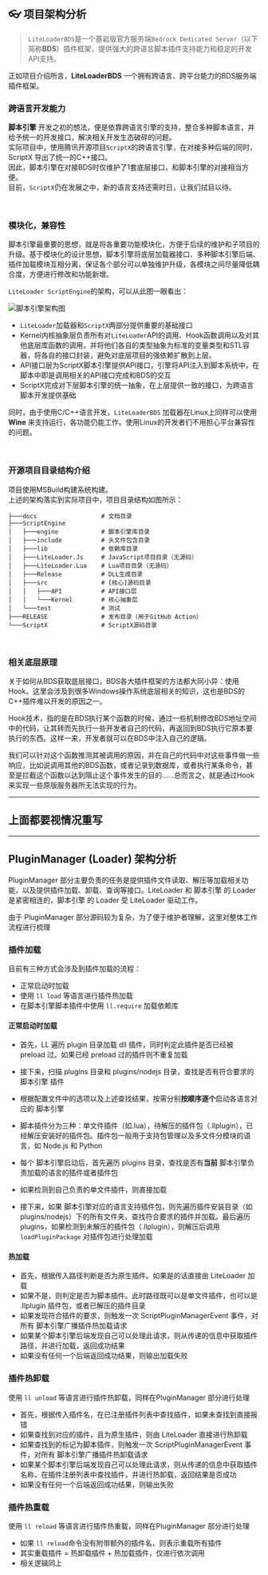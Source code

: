 ## 👓 项目架构分析

> `LiteLoaderBDS`是一个基岩版官方服务端`Bedrock Dedicated Server`（以下简称**BDS**）插件框架，提供强大的跨语言脚本插件支持能力和稳定的开发API支持。

正如项目介绍所言，**LiteLoaderBDS** 一个拥有跨语言、跨平台能力的BDS服务端插件框架。

### 跨语言开发能力

**脚本引擎** 开发之初的想法，便是依靠跨语言引擎的支持，整合多种脚本语言，并给予统一的开发接口，解决相关开发生态破碎的问题。  
实际项目中，使用腾讯开源项目`ScriptX`的跨语言引擎，在对接多种后端的同时，ScriptX 导出了统一的C++接口。  
因此，脚本引擎在对接BDS时仅维护了1套底层接口，和脚本引擎的对接相当方便。  
目前，`ScriptX`仍在发展之中，新的语言支持还需时日，让我们拭目以待。

<br>

### 模块化，兼容性

脚本引擎最重要的思想，就是将各重要功能模块化，方便于后续的维护和子项目的升级。基于模块化的设计思想，脚本引擎将底层加载器接口、多种脚本引擎后端、插件加载模块互相分离，保证各个部分可以单独维护升级，各模块之间尽量降低耦合度，方便进行修改和功能新增。

`LiteLoader ScriptEngine`的架构，可以从此图一眼看出：

![脚本引擎架构图](/assets/Structure.png)

- `LiteLoader`加载器和`ScriptX`两部分提供重要的基础接口
- Kernel内核抽象层负责所有对`LiteLoader`API的调用、Hook函数调用以及对其他底层库函数的调用，并将他们各自的类型抽象为标准的变量类型和STL容器，将各自的接口封装，避免对底层项目的强依赖扩散到上层。
- API接口层为ScriptX脚本引擎提供API接口，引擎将API注入到脚本系统中，在脚本中即是调用相关的API接口完成和BDS的交互
- ScriptX完成对下层脚本引擎的统一抽象，在上层提供一致的接口，为跨语言脚本开发提供基础

同时，由于使用C/C++语言开发，`LiteLoaderBDS` 加载器在Linux上同样可以使用 **Wine** 来支持运行，各功能仍能工作。使用Linux的开发者们不用担心平台兼容性的问题。

<br>

### 开源项目目录结构介绍

项目使用MSBuild构建系统构建。  
上述的架构落实到实际项目中，项目目录结构如图所示：

```
├───docs                  # 文档目录
├───ScriptEngine
│   ├───engine            # 脚本引擎库目录
│   ├───include           # 头文件包含目录
│   ├───lib               # 依赖库目录
│   ├───LiteLoader.Js     # JavaScript项目目录（无源码）
│   ├───LiteLoader.Lua    # Lua项目目录（无源码）
│   ├───Release           # DLL生成目录
│   ├───src               # [核心]源码目录
│   │   ├───API           # API接口层
│   │   └───Kernel        # 核心抽象层
│   └───test              # 测试
├───RELEASE               # 发布目录（用于GitHub Action）
└───ScriptX               # ScriptX源码目录
```

<br>

### 相关底层原理

关于如何从BDS获取底层接口，BDS各大插件框架的方法都大同小异：使用Hook。这里会涉及到很多Windows操作系统底层相关的知识，这也是BDS的C++插件难以开发的原因之一。  

Hook技术，指的是在BDS执行某个函数的时候，通过一些机制修改BDS地址空间中的代码，让其转而先执行一些开发者自己的代码，再返回到BDS执行它原本要执行的东西。这样一来，开发者就可以在BDS中注入自己的逻辑。  

我们可以针对这个函数推测其被调用的原因，并在自己的代码中对这些事件做一些响应，比如说调用其他的BDS函数，或者记录到数据库，或者执行某条命令，甚至是拦截这个函数以达到阻止这个事件发生的目的......总而言之，就是通过Hook来实现一些原版服务器所无法实现的行为。


---
## 上面都要视情况重写
---


## PluginManager (Loader) 架构分析

PluginManager 部分主要负责的任务是提供插件文件读取、解压等加载相关功能，以及提供插件加载、卸载、查询等接口。LiteLoader 和 脚本引擎 的 Loader 是紧密相连的，脚本引擎 的 Loader 受 LiteLoader 驱动工作。

由于 PluginManager 部分源码较为复杂，为了便于维护者理解，这里对整体工作流程进行梳理

### 插件加载

目前有三种方式会涉及到插件加载的流程：

- 正常启动时加载
- 使用 `ll load` 等语言进行插件热加载
- 在脚本引擎脚本插件中使用 `ll.require` 加载依赖库

#### 正常启动时加载

- 首先，LL 遍历 plugin 目录加载 dll 插件，同时判定此插件是否已经被 preload 过。如果已经 preload 过的插件则不重复加载
- 接下来，扫描 plugins 目录和 plugins/nodejs 目录，查找是否有符合要求的 脚本引擎 插件
- 根据配置文件中的选项以及上述查找结果，按需分别**按顺序逐个**启动各语言对应的 脚本引擎

- 脚本插件分为三种：单文件插件（如.lua），待解压的插件包（.llplugin），已经解压安装好的插件包。插件包一般用于支持包管理以及多文件分模块的语言，如 Node.js 和 Python
- 每个 脚本引擎启动后，首先遍历 plugins 目录，查找是否有**当前** 脚本引擎负责加载的语言的插件或者插件包
- 如果检测到自己负责的单文件插件，则直接加载
- 接下来，如果 脚本引擎对应的语言支持插件包，则先遍历插件安装目录（如 plugins/nodejs）下的所有文件夹，查找符合要求的插件并加载。最后遍历 plugins，如果检测到未解压的插件包（.llplugin），则解压后调用 `loadPluginPackage` 对插件包进行处理加载

#### 热加载

- 首先，根据传入路径判断是否为原生插件。如果是的话直接由 LiteLoader 加载
- 如果不是，则判定是否为脚本插件。此时路径既可以是单文件插件，也可以是 .llplugin 插件包，或者已解压的插件目录
- 如果发现符合插件的要求，则触发一次 ScriptPluginManagerEvent 事件，对所有 脚本引擎广播插件热加载请求
- 如果某个脚本引擎后端发现自己可以处理此请求，则从传递的信息中获取插件路径，并进行加载，返回成功结果
- 如果没有任何一个后端返回成功结果，则输出加载失败

### 插件热卸载

使用 `ll unload` 等语言进行插件热卸载，同样在PluginManager 部分进行处理

- 首先，根据传入插件名，在已注册插件列表中查找插件，如果未查找到直接报错
- 如果查找到对应的插件，且为原生插件，则由 LiteLoader 直接进行热卸载
- 如果查找到的标记为脚本插件，则触发一次 ScriptPluginManagerEvent 事件，对所有 脚本引擎广播插件热卸载请求
- 如果某个脚本引擎后端发现自己可以处理此请求，则从传递的信息中获取插件名称，在插件注册列表中查找插件，并进行热卸载，返回结果是否成功
- 如果没有任何一个后端返回成功结果，则输出失败

### 插件热重载

使用 `ll reload` 等语言进行插件热重载，同样在PluginManager 部分进行处理

- 如果 `ll reload`命令没有附带额外的插件名，则表示重载所有插件
- 其实重载插件 = 热卸载插件 + 热加载插件，仅进行依次调用
- 相关逻辑同上

